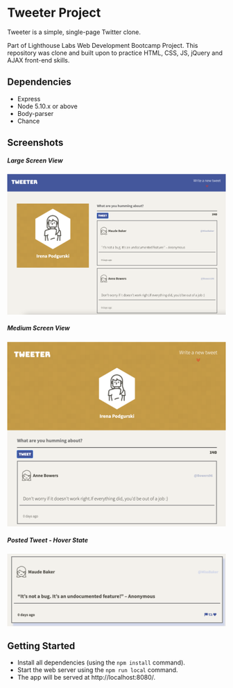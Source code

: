 # Tweeter Project

Tweeter is a simple, single-page Twitter clone.

Part of Lighthouse Labs Web Development Bootcamp Project. This repository was clone and built upon to practice HTML, CSS, JS, jQuery and AJAX front-end skills.


## Dependencies

- Express
- Node 5.10.x or above
- Body-parser
- Chance

## Screenshots

##### Large Screen View #####
!["Screenshot of Large Screen View"](https://github.com/Irena-Pod/tweeter/blob/master/docs/Large_Screen_View.png?raw=true)
##### Medium Screen View #####
!["Medium Screen View"](https://github.com/Irena-Pod/tweeter/blob/master/docs/Medium_Screen_View.png?raw=true)
##### Posted Tweet - Hover State #####
!["Screenshot of Posted Tweet - Hover State"](https://github.com/Irena-Pod/tweeter/blob/master/docs/Posted_Tweet_Hover_State.png?raw=true)


## Getting Started 

- Install all dependencies (using the `npm install` command).
- Start the web server using the `npm run local` command. 
- The app will be served at http://localhost:8080/.